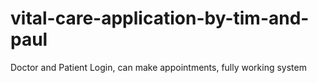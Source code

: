 # vital-care-application-by-tim-and-paul
 Doctor and Patient Login, can make appointments, fully working system
